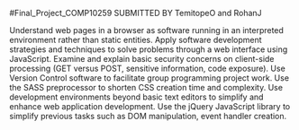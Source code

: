 #Final_Project_COMP10259 SUBMITTED BY TemitopeO and RohanJ

Understand web pages in a browser as software running in an interpreted environment rather than static entities.
Apply software development strategies and techniques to solve problems through a web interface using JavaScript.
Examine and explain basic security concerns on client-side processing (GET versus POST, sensitive information, code exposure).
Use Version Control software to facilitate group programming project work.
Use the SASS preprocessor to shorten CSS creation time and complexity.
Use development environments beyond basic text editors to simplify and enhance web application development.
Use the jQuery JavaScript library to simplify previous tasks such as DOM manipulation, event handler creation.
